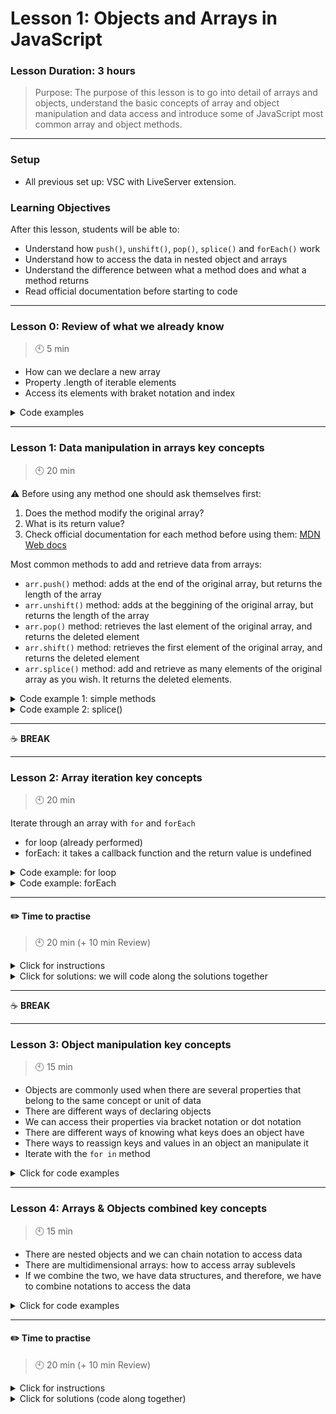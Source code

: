 # Lesson 1: Objects and Arrays in JavaScript

### Lesson Duration: 3 hours

> Purpose: The purpose of this lesson is to go into detail of arrays and objects, understand the basic concepts of array and object manipulation and data access and introduce some of JavaScript most common array and object methods.

---

### Setup

- All previous set up: VSC with LiveServer extension.

### Learning Objectives

After this lesson, students will be able to:

- Understand how <code>push()</code>, <code>unshift()</code>, <code>pop()</code>, <code>splice()</code> and <code>forEach()</code> work
- Understand how to access the data in nested object and arrays
- Understand the difference between what a method does and what a method returns
- Read official documentation before starting to code

---

### Lesson 0: Review of what we already know

> :clock10: 5 min

- How can we declare a new array
- Property .length of iterable elements
- Access its elements with braket notation and index

<details>
  <summary> Code examples </summary>

```javascript
// Name should be written in plural
const fruits = []

// We can access data with bracket notation
console.log(fruits[0])

// Check length property
console.log(fruits.length)
```

</details>

---

### Lesson 1: Data manipulation in arrays key concepts

> :clock10: 20 min

⚠️ Before using any method one should ask themselves first:

1. Does the method modify the original array?
2. What is its return value?
3. Check official documentation for each method before using them: [MDN Web docs](https://developer.mozilla.org/en-US/)

Most common methods to add and retrieve data from arrays:

- <code>arr.push()</code> method: adds at the end of the original array, but returns the length of the array
- <code>arr.unshift()</code> method: adds at the beggining of the original array, but returns the length of the array
- <code>arr.pop()</code> method: retrieves the last element of the original array, and returns the deleted element
- <code>arr.shift()</code> method: retrieves the first element of the original array, and returns the deleted element
- <code>arr.splice()</code> method: add and retrieve as many elements of the original array as you wish. It returns the deleted elements.

<details>
  <summary> Code example 1: simple methods </summary>

```javascript
const students = ['Elisa', 'Guillem']

function updateStudentDatabase() {
  let student = prompt("What's your name?")
  students.push(student)
  return students
}

updateStudentDatabase() // Call the function
students.unshift('Marina')
console.log(students) // Check what happened
students.pop()
console.log(students) // Check what happened
students.shift()
console.log(students) // Check what happened
```

</details>
<details>
  <summary> Code example 2: splice() </summary>

```javascript
const favFoods = ['pizza', 'icecream', 'pasta', 'avocado']

// Two parameters: where do I start deleting (index), how many I delete
favFoods.splice(1, 1)

// Three parameters: where do I start deleting, how many I delete, what I add instead
favFoods.splice(0, 1, 'salad')

// I can access the last element with length -1
favFoods.splice(favFoods.length - 1, 1, 'apple')

// What If I don't know the index of the element I want to retrieve?
let index = favFoods.indexOf('pasta')
console.log(index)
favFoods.splice(index, 1)
```

</details>

---

:coffee: **BREAK**

---

### Lesson 2: Array iteration key concepts

> :clock10: 20 min

Iterate through an array with <code>for</code> and <code>forEach</code>

- for loop (already performed)
- forEach: it takes a callback function and the return value is undefined

<details>
  <summary> Code example: for loop </summary>

```javascript
const arrayNames = ['Pedro', 'Jake', 'Joan']
for (let i = 0; i < arrayNames.length; i++) {
  console.log(arrayNames[i])
}
```

</details>

<details>
  <summary> Code example: forEach </summary>

```javascript
const arrayNames = ['Pedro', 'Jake', 'Joan']

// It takes a callback function
arrayNames.forEach(function (name) {
  console.log(name)
})

// I can also write the callback function as an arrow function (ES6)
arrayNames.forEach((name) => console.log(`Hello ${name}!`))

// I can manipulate arrays from within
const copyOfNames = []
arrayNames.forEach((name) => copyOfNames.push(name))
console.log(copyOfNames)

// I can perform more complex operations combining the forEach method with other elements (methods or properties)
const students = [
  'Kwabena',
  'Guillem',
  'Daniel',
  'Josep',
  'Elisa',
  'Elo',
  'Carlos',
]
const dropOuts = ['Guillem', 'Josep']
dropOuts.forEach((student) => {
  const indexOfDropOut = students.indexOf(student)
  students.splice(indexOfDropOut, 1)
})
console.log(students)
```

</details>

---

#### :pencil2: Time to practise

> :clock10: 20 min (+ 10 min Review)

<details>
  <summary> Click for instructions </summary>

- Fork the following replit [Array practise](https://replit.com/@AlejandraBausa/ArrayPractice#script.js).

</details>

<details>
  <summary> Click for solutions: we will code along the solutions together </summary>

```javascript
// SOLUTIONS

// 1.1.
animals.shift()
// 1.2.
animals.pop()
// 1.3.
animals.splice(2, 1)
// 1.4.
animals.unshift('iguana')

// 2.1.
numbers.forEach((number) => console.log(`You have ${number} euros!`))
// 2.2.
const newNumbers = []
// 2.3.
numbers.forEach((number) => newNumbers.push(number * 2))
// 2.4.
const allTheNumbers = numbers.concat(newNumbers)

// 3.1.
letters.reverse()
// 3.2.
letters.includes('c')
```

</details>

---

:coffee: **BREAK**

---

### Lesson 3: Object manipulation key concepts

> :clock10: 15 min

- Objects are commonly used when there are several properties that belong to the same concept or unit of data
- There are different ways of declaring objects
- We can access their properties via bracket notation or dot notation
- There are different ways of knowing what keys does an object have
- There ways to reassign keys and values in an object an manipulate it
- Iterate with the <code>for in</code> method

<details>
  <summary> Click for code examples</summary>

```javascript
const student = {}
const student = new Object()
const student = {
  // Key: value
  name: 'Olivia',
  age: 32,
  level: 'intermediate',
  scholarship: true,
}
```

```javascript
// Bracket notation
console.log(student['age'])
// Dot notation
console.log(student.age);
}
```

```javascript
console.log(Object.keys(student)); // Returns a key array
}
```

```javascript
// Add properties or reassign them

// Via dot notation
student.phone = 637129070;
// Via bracket notation
student['lastName'] = 'Dunham';
}
```

```javascript
// Add properties or reassign them

// Via dot notation
student.phone = 637129070;
// Via bracket notation
student['lastName'] = 'Dunham';
}
```

```javascript
for (let key in student) {
  console.log(key)
}
```

</details>

---

### Lesson 4: Arrays & Objects combined key concepts

> :clock10: 15 min

- There are nested objects and we can chain notation to access data
- There are multidimensional arrays: how to access array sublevels
- If we combine the two, we have data structures, and therefore, we have to combine notations to access the data

<details>
  <summary> Click for code examples</summary>

```javascript
const school = {
  address: {
    street: 'Fake St',
    number: 34,
  },
  contact: {
    phone: 934561278,
    email: 'school@edu.com',
  },
}

// Access the email property
school.contact.email
```

```javascript
const groups = [
  ['Harry', 'Ron', 'Hermione'],
  ['Draco', 'Crab', 'Goyle'],
  ['Luna', 'Ginny', 'Neville'],
]

// Access the 'Crab' string:
groups[1][1]
```

```javascript
const classRoom = {
  teacher: {
    firstName: 'Marcelino',
    lastName: 'Padberg',
    age: 25,
    specialty: 'WEB DEV',
  },
  students: [
    { firstName: 'Aliyah', lastName: 'Schulist', age: 18 },
    { firstName: 'Cleveland', lastName: 'Towne', age: 28 },
    { firstName: 'Jan', lastName: 'Quitzon', age: 18 },
    { firstName: 'Alaina', lastName: 'Runolfsdottir', age: 18 },
    { firstName: 'Gerhard', lastName: 'Bergstrom', age: 23 },
  ],
}

// Access the last name of the student Jan
classRoom.students[2].lastName

// To modify an element we can simply reassign it:
classRoom.teacher.specialty = classRoom.teacher.specialty.toLowerCase()
console.log(classRoom)
```

</details>

---

#### :pencil2: Time to practise

> :clock10: 20 min (+ 10 min Review)

<details>
  <summary> Click for instructions </summary>

- Fork the following replit [Object and array practise](https://replit.com/@AlejandraBausa/ObjectPractice#script.js).
</details>
<details>
  <summary> Click for solutions (code along together) </summary>

```javascript
// Solutions

// 1.1.
restaurants[2].address.street

// 1.2.
restaurants[0].cuisine[0]

// 1.3.
restaurants[1].cuisine.forEach((elem) => console.log(elem))

// 1.4.
restaurants[0].isAccessible = false
restaurants[1].isAccessible = false

// 1.5.
console.log('isAccessible' in restaurants[1])

// 1.6.
Object.keys(restaurants[2])

// 1.7.
function getRandomRestaurant() {
  const randomRestaurant =
    restaurants[Math.floor(Math.random() * restaurants.length)]
  return randomRestaurant
}
```

</details>
